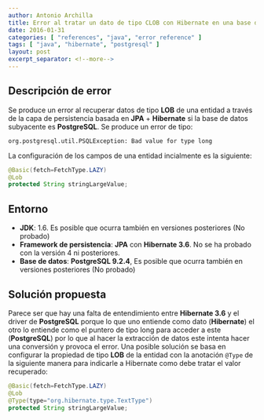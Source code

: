 ```yaml
---
author: Antonio Archilla
title: Error al tratar un dato de tipo CLOB con Hibernate en una base de datos PostgreSQL
date: 2016-01-31
categories: [ "references", "java", "error reference" ]
tags: [ "java", "hibernate", "postgresql" ]
layout: post
excerpt_separator: <!--more-->
---
```

## Descripción de error

Se produce un error al recuperar datos de tipo **LOB** de una entidad a través de la capa de persistencia basada en **JPA** + **Hibernate** si la base de datos subyacente es **PostgreSQL**. 
Se produce un error de tipo:

`org.postgresql.util.PSQLException: Bad value for type long`

<!--more-->

La configuración de los campos de una entidad incialmente es la siguiente:

```java
@Basic(fetch=FetchType.LAZY)
@Lob
protected String stringLargeValue;
```

<!--more-->

## Entorno

- **JDK**: 1.6. Es posible que ocurra también en versiones posteriores (No probado)
- **Framework de persistencia**: **JPA** con **Hibernate 3.6**. No se ha probado con la versión 4 ni posteriores.
- **Base de datos**: **PostgreSQL 9.2.4**, Es posible que ocurra también en versiones posteriores (No probado)

## Solución propuesta

Parece ser que hay una falta de entendimiento entre **Hibernate 3.6** y el driver de **PostgreSQL** porque lo que uno entiende como dato (**Hibernate**) 
el otro lo entiende como el puntero de tipo long para acceder a este (**PostgreSQL**) por lo que al hacer la extracción de datos este intenta hacer una conversión y provoca el error. 
Una posible solución se basa en configurar la propiedad de tipo **LOB** de la entidad con la anotación `@Type` de la siguiente manera para indicarle a Hibernate como debe tratar el valor recuperado:

```java
@Basic(fetch=FetchType.LAZY)
@Lob
@Type(type="org.hibernate.type.TextType")
protected String stringLargeValue;
```

